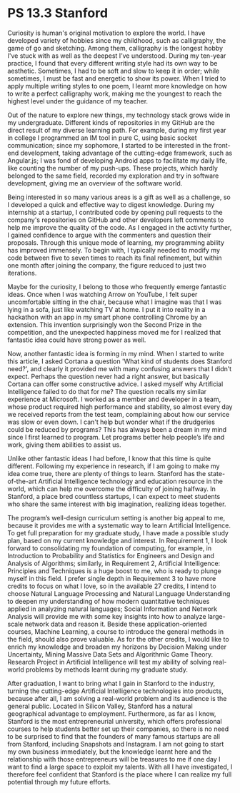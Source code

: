 # PS 13.3 Stanford

Curiosity is human's original motivation to explore the world. I have developed variety of hobbies since my childhood, such as calligraphy, the game of go and sketching. Among them, calligraphy is the longest hobby I've stuck with as well as the deepest I’ve understood. During my ten-year practice, I found that every different writing style had its own way to be aesthetic. Sometimes, I had to be soft and slow to keep it in order; while sometimes, I must be fast and energetic to show its power. When I tried to apply multiple writing styles to one poem, I learnt more knowledge on how to write a perfect calligraphy work, making me the youngest to reach the highest level under the guidance of my teacher.

Out of the nature to explore new things, my technology stack grows wide in my undergraduate. Different kinds of repositories in my GitHub are the direct result of my diverse learning path. For example, during my first year in college I programmed an IM tool in pure C, using basic socket communication; since my sophomore, I started to be interested in the front-end development, taking advantage of the cutting-edge framework, such as Angular.js; I was fond of developing Android apps to facilitate my daily life, like counting the number of my push-ups. These projects, which hardly belonged to the same field, recorded my exploration and try in software development, giving me an overview of the software world.

Being interested in so many various areas is a gift as well as a challenge, so I developed a quick and effective way to digest knowledge. During my internship at a startup, I contributed code by opening pull requests to the company's repositories on GitHub and other developers left comments to help me improve the quality of the code. As I engaged in the activity further, I gained confidence to argue with the commenters and question their proposals. Through this unique mode of learning, my programming ability has improved immensely. To begin with, I typically needed to modify my code between five to seven times to reach its final refinement, but within one month after joining the company, the figure reduced to just two iterations.

Maybe for the curiosity, I belong to those who frequently emerge fantastic ideas. Once when I was watching Arrow on YouTube, I felt super uncomfortable sitting in the chair, because what I imagine was that I was lying in a sofa, just like watching TV at home. I put it into reality in a hackathon with an app in my smart phone controlling Chrome by an extension. This invention surprisingly won the Second Prize in the competition, and the unexpected happiness moved me for I realized that fantastic idea could have strong power as well.

Now, another fantastic idea is forming in my mind. When I started to write this article, I asked Cortana a question 'What kind of students does Stanford need?', and clearly it provided me with many confusing answers that I didn’t expect. Perhaps the question never had a right answer, but basically Cortana can offer some constructive advice. I asked myself why Artificial Intelligence failed to do that for me? The question recalls my similar experience at Microsoft. I worked as a member and developer in a team, whose product required high performance and stability, so almost every day we received reports from the test team, complaining about how our service was slow or even down. I can't help but wonder what if the drudgeries could be reduced by programs? This has always been a dream in my mind since I first learned to program. Let programs better help people’s life and work, giving them abilities to assist us.

Unlike other fantastic ideas I had before, I know that this time is quite different. Following my experience in research, if I am going to make my idea come true, there are plenty of things to learn. Stanford has the state-of-the-art Artificial Intelligence technology and education resource in the world, which can help me overcome the difficulty of joining halfway. In Stanford, a place bred countless startups, I can expect to meet students who share the same interest with big imagination, realizing ideas together.

The program’s well-design curriculum setting is another big appeal to me, because it provides me with a systematic way to learn Artificial Intelligence. To get full preparation for my graduate study, I have made a possible study plan, based on my current knowledge and interest. In Requirement 1, I look forward to consolidating my foundation of computing, for example, in Introduction to Probability and Statistics for Engineers and Design and Analysis of Algorithms; similarly, in Requirement 2, Artificial Intelligence: Principles and Techniques is a huge boost to me, who is ready to plunge myself in this field. I prefer single depth in Requirement 3 to have more credits to focus on what I love, so in the available 27 credits, I intend to choose Natural Language Processing and Natural Language Understanding to deepen my understanding of how modern quantitative techniques applied in analyzing natural languages; Social Information and Network Analysis will provide me with some key insights into how to analyze large-scale network data and reason it. Beside these application-oriented courses, Machine Learning, a course to introduce the general methods in the field, should also prove valuable. As for the other credits, I would like to enrich my knowledge and broaden my horizons by Decision Making under Uncertainty, Mining Massive Data Sets and Algorithmic Game Theory. Research Project in Artificial Intelligence will test my ability of solving real-world problems by methods learnt during my graduate study.

After graduation, I want to bring what I gain in Stanford to the industry, turning the cutting-edge Artificial Intelligence technologies into products, because after all, I am solving a real-world problem and its audience is the general public. Located in Silicon Valley, Stanford has a natural geographical advantage to employment. Furthermore, as far as I know, Stanford is the most entrepreneurial university, which offers professional courses to help students better set up their companies, so there is no need to be surprised to find that the founders of many famous startups are all from Stanford, including Snapshots and Instagram. I am not going to start my own business immediately, but the knowledge learnt here and the relationship with those entrepreneurs will be treasures to me if one day I want to find a large space to exploit my talents. With all I have investigated, I therefore feel confident that Stanford is the place where I can realize my full potential through my future efforts.
